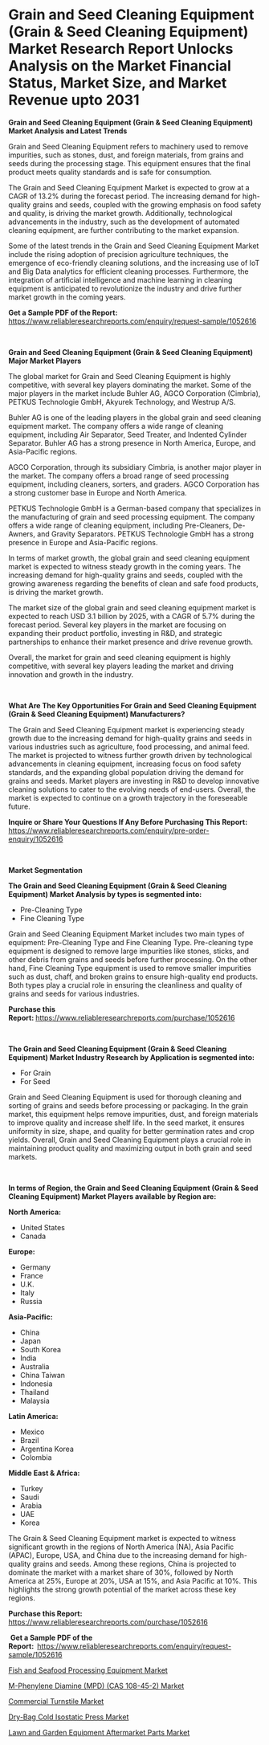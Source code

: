 <p><h1>Grain and Seed Cleaning Equipment (Grain & Seed Cleaning Equipment) Market Research Report Unlocks Analysis on the Market Financial Status, Market Size, and Market Revenue upto 2031</h1></p><p><strong>Grain and Seed Cleaning Equipment (Grain & Seed Cleaning Equipment) Market Analysis and Latest Trends</strong></p>
<p><p>Grain and Seed Cleaning Equipment refers to machinery used to remove impurities, such as stones, dust, and foreign materials, from grains and seeds during the processing stage. This equipment ensures that the final product meets quality standards and is safe for consumption. </p><p>The Grain and Seed Cleaning Equipment Market is expected to grow at a CAGR of 13.2% during the forecast period. The increasing demand for high-quality grains and seeds, coupled with the growing emphasis on food safety and quality, is driving the market growth. Additionally, technological advancements in the industry, such as the development of automated cleaning equipment, are further contributing to the market expansion.</p><p>Some of the latest trends in the Grain and Seed Cleaning Equipment Market include the rising adoption of precision agriculture techniques, the emergence of eco-friendly cleaning solutions, and the increasing use of IoT and Big Data analytics for efficient cleaning processes. Furthermore, the integration of artificial intelligence and machine learning in cleaning equipment is anticipated to revolutionize the industry and drive further market growth in the coming years.</p></p>
<p><strong>Get a Sample PDF of the Report:&nbsp;</strong> <a href="https://www.reliableresearchreports.com/enquiry/request-sample/1052616">https://www.reliableresearchreports.com/enquiry/request-sample/1052616</a></p>
<p>&nbsp;</p>
<p><strong>Grain and Seed Cleaning Equipment (Grain & Seed Cleaning Equipment) Major Market Players</strong></p>
<p><p>The global market for Grain and Seed Cleaning Equipment is highly competitive, with several key players dominating the market. Some of the major players in the market include Buhler AG, AGCO Corporation (Cimbria), PETKUS Technologie GmbH, Akyurek Technology, and Westrup A/S.</p><p>Buhler AG is one of the leading players in the global grain and seed cleaning equipment market. The company offers a wide range of cleaning equipment, including Air Separator, Seed Treater, and Indented Cylinder Separator. Buhler AG has a strong presence in North America, Europe, and Asia-Pacific regions.</p><p>AGCO Corporation, through its subsidiary Cimbria, is another major player in the market. The company offers a broad range of seed processing equipment, including cleaners, sorters, and graders. AGCO Corporation has a strong customer base in Europe and North America.</p><p>PETKUS Technologie GmbH is a German-based company that specializes in the manufacturing of grain and seed processing equipment. The company offers a wide range of cleaning equipment, including Pre-Cleaners, De-Awners, and Gravity Separators. PETKUS Technologie GmbH has a strong presence in Europe and Asia-Pacific regions.</p><p>In terms of market growth, the global grain and seed cleaning equipment market is expected to witness steady growth in the coming years. The increasing demand for high-quality grains and seeds, coupled with the growing awareness regarding the benefits of clean and safe food products, is driving the market growth.</p><p>The market size of the global grain and seed cleaning equipment market is expected to reach USD 3.1 billion by 2025, with a CAGR of 5.7% during the forecast period. Several key players in the market are focusing on expanding their product portfolio, investing in R&D, and strategic partnerships to enhance their market presence and drive revenue growth.</p><p>Overall, the market for grain and seed cleaning equipment is highly competitive, with several key players leading the market and driving innovation and growth in the industry.</p></p>
<p>&nbsp;</p>
<p><strong>What Are The Key Opportunities For Grain and Seed Cleaning Equipment (Grain & Seed Cleaning Equipment) Manufacturers?</strong></p>
<p><p>The Grain and Seed Cleaning Equipment market is experiencing steady growth due to the increasing demand for high-quality grains and seeds in various industries such as agriculture, food processing, and animal feed. The market is projected to witness further growth driven by technological advancements in cleaning equipment, increasing focus on food safety standards, and the expanding global population driving the demand for grains and seeds. Market players are investing in R&D to develop innovative cleaning solutions to cater to the evolving needs of end-users. Overall, the market is expected to continue on a growth trajectory in the foreseeable future.</p></p>
<p><strong>Inquire or Share Your Questions If Any Before Purchasing This Report:</strong> <a href="https://www.reliableresearchreports.com/enquiry/pre-order-enquiry/1052616">https://www.reliableresearchreports.com/enquiry/pre-order-enquiry/1052616</a></p>
<p>&nbsp;</p>
<p><strong>Market Segmentation</strong></p>
<p><strong>The Grain and Seed Cleaning Equipment (Grain & Seed Cleaning Equipment) Market Analysis by types is segmented into:</strong></p>
<p><ul><li>Pre-Cleaning Type</li><li>Fine Cleaning Type</li></ul></p>
<p><p>Grain and Seed Cleaning Equipment Market includes two main types of equipment: Pre-Cleaning Type and Fine Cleaning Type. Pre-cleaning type equipment is designed to remove large impurities like stones, sticks, and other debris from grains and seeds before further processing. On the other hand, Fine Cleaning Type equipment is used to remove smaller impurities such as dust, chaff, and broken grains to ensure high-quality end products. Both types play a crucial role in ensuring the cleanliness and quality of grains and seeds for various industries.</p></p>
<p><strong>Purchase this Report:&nbsp;</strong><a href="https://www.reliableresearchreports.com/purchase/1052616">https://www.reliableresearchreports.com/purchase/1052616</a></p>
<p>&nbsp;</p>
<p><strong>The Grain and Seed Cleaning Equipment (Grain & Seed Cleaning Equipment) Market Industry Research by Application is segmented into:</strong></p>
<p><ul><li>For Grain</li><li>For Seed</li></ul></p>
<p><p>Grain and Seed Cleaning Equipment is used for thorough cleaning and sorting of grains and seeds before processing or packaging. In the grain market, this equipment helps remove impurities, dust, and foreign materials to improve quality and increase shelf life. In the seed market, it ensures uniformity in size, shape, and quality for better germination rates and crop yields. Overall, Grain and Seed Cleaning Equipment plays a crucial role in maintaining product quality and maximizing output in both grain and seed markets.</p></p>
<p>&nbsp;</p>
<p><strong>In terms of Region, the Grain and Seed Cleaning Equipment (Grain & Seed Cleaning Equipment) Market Players available by Region are:</strong></p>
<p>
    <p> <strong> North America: </strong>
        <ul>
            <li>United States</li>
            <li>Canada</li>
        </ul>
        </p> 
    <p> <strong> Europe: </strong>
        <ul>
            <li>Germany</li>
            <li>France</li>
            <li>U.K.</li>
            <li>Italy</li>
            <li>Russia</li>
        </ul>
        </p> 
    <p> <strong> Asia-Pacific: </strong>
        <ul>
            <li>China</li>
            <li>Japan</li>
            <li>South Korea</li>
            <li>India</li>
            <li>Australia</li>
            <li>China Taiwan</li>
            <li>Indonesia</li>
            <li>Thailand</li>
            <li>Malaysia</li>
        </ul>
        </p> 
    <p> <strong> Latin America: </strong>
        <ul>
            <li>Mexico</li>
            <li>Brazil</li>
            <li>Argentina Korea</li>
            <li>Colombia</li>
        </ul>
        </p> 
    <p> <strong> Middle East & Africa: </strong>
        <ul>
            <li>Turkey</li>
            <li>Saudi</li>
            <li>Arabia</li>
            <li>UAE</li>
            <li>Korea</li>
        </ul>
    </p>
    </p>
<p><p>The Grain & Seed Cleaning Equipment market is expected to witness significant growth in the regions of North America (NA), Asia Pacific (APAC), Europe, USA, and China due to the increasing demand for high-quality grains and seeds. Among these regions, China is projected to dominate the market with a market share of 30%, followed by North America at 25%, Europe at 20%, USA at 15%, and Asia Pacific at 10%. This highlights the strong growth potential of the market across these key regions.</p></p>
<p><strong>Purchase this Report: </strong><a href="https://www.reliableresearchreports.com/purchase/1052616">https://www.reliableresearchreports.com/purchase/1052616</a></p>
<p>&nbsp;<strong>Get a Sample PDF of the Report:&nbsp;&nbsp;</strong><a href="https://www.reliableresearchreports.com/enquiry/request-sample/1052616">https://www.reliableresearchreports.com/enquiry/request-sample/1052616</a></p>
<p><strong></strong></p>
<p><p><a href="https://medium.com/@dritasmani2022/decoding-fish-and-seafood-processing-equipment-market-metrics-market-share-trends-and-growth-62e6b2c195e5">Fish and Seafood Processing Equipment Market</a></p><p><a href="https://github.com/pizolina/Market-Research-Report-List-3/blob/main/m-phenylene-diamine-mpd-cas-108-45-2-market.md">M-Phenylene Diamine (MPD) (CAS 108-45-2) Market</a></p><p><a href="https://medium.com/@dritasmani2022/commercial-turnstile-market-report-reveals-the-latest-trends-and-growth-opportunities-of-this-de71bc108df9">Commercial Turnstile Market</a></p><p><a href="https://medium.com/@dorinaprifti56/dry-bag-cold-isostatic-press-market-share-evolution-and-market-growth-trends-2024-2031-99dca686bee4">Dry-Bag Cold Isostatic Press Market</a></p><p><a href="https://github.com/tamvrosiya/Market-Research-Report-List-2/blob/main/lawn-and-garden-equipment-aftermarket-parts-market.md">Lawn and Garden Equipment Aftermarket Parts Market</a></p></p>
